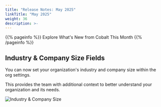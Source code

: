 ```yaml
---
title: "Release Notes: May 2025"
linkTitle: "May 2025"
weight: 36
description: >-
---
```


{{% pageinfo %}}
Explore What's New from Cobalt This Month
{{% /pageinfo %}}

## Industry & Company Size Fields

You can now set your organization's industry and company size within the org settings. 

This provides the team with additional context to better understand your organization and its needs.

![Industry & Company Size](/release-notes/org-profile-company-size-may-25.png "Industry & Size")

